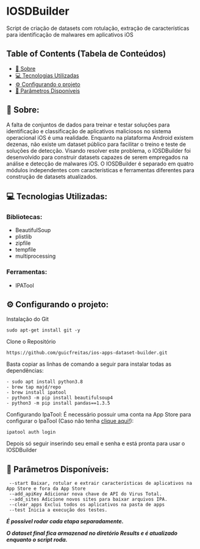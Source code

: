 # IOSDBuilder

Script de criação de datasets com rotulação, extração de características para identificação de malwares em aplicativos iOS 

## Table of Contents (Tabela de Conteúdos)

- [📖 Sobre](#sobre)
- [💻 Tecnologias Utilizadas](#tecnologias-utilizadas)
- [⚙️ Configurando o projeto](#Configurando-o-projeto)
- [🚩 Parâmetros Disponíveis](#Parâmetros-Disponíveis)

## 📖 Sobre:

A falta de conjuntos de dados para treinar e testar soluções para identificação e classificação de aplicativos maliciosos no sistema operacional iOS é uma realidade. Enquanto na plataforma Android existem dezenas, não existe um dataset público para facilitar o treino e teste de soluções de detecção. 
Visando resolver este problema, o IOSDBuilder foi desenvolvido para construir datasets capazes de serem empregados na análise e detecção de malwares iOS. 
O IOSDBuilder é separado em quatro módulos independentes com características e ferramentas diferentes para construção de datasets atualizados. 

## 💻 Tecnologias Utilizadas:

### Bibliotecas:
- BeautifulSoup
- plistlib
- zipfile
- tempfile
- multiprocessing

### Ferramentas:
- IPATool

## ⚙️ Configurando o projeto:

Instalação do Git
```
sudo apt-get install git -y
```
Clone o Repositório
```
https://github.com/guicfreitas/ios-apps-dataset-builder.git
```
Basta copiar as linhas de comando a seguir para instalar todas as dependências:
```
- sudo apt install python3.8
- brew tap majd/repo
- brew install ipatool
- python3 -m pip install beautifulsoup4
- python3 -m pip install pandas==1.3.5
```
Configurando IpaTool:
É necessário possuir uma conta na App Store para configurar o IpaTool (Caso não tenha [clique aqui!](https://appleid.apple.com/account)):
```
ipatool auth login
```
Depois só seguir inserindo seu email e senha e está pronta para usar o IOSDBuilder

## 🚩 Parâmetros Disponíveis:
```
 --start Baixar, rotular e extrair características de aplicativos na App Store e fora da App Store
 --add_apiKey Adicionar nova chave de API do Virus Total.
 --add_sites Adicione novos sites para baixar arquivos IPA.
 --clear_apps Exclui todos os aplicativos na pasta de apps
 --test Inicia a execução dos testes.
```

[//]: # (O parâmetro *--add_apiKey* recebe uma chave de api do VirusTotal para ser adicionado as que exitem atualmente no script.)

[//]: # ()
[//]: # (O parâmetro *-add_sites* recebe uma site em formato de string para ser adicionado na list de sites para realizar o scraping em busca de aplicativos .ipa.)

***É possível rodar cada etapa separadamente.***

***O dataset final fica armazenad no diretório Results e é atualizado enquanto o script roda.***

